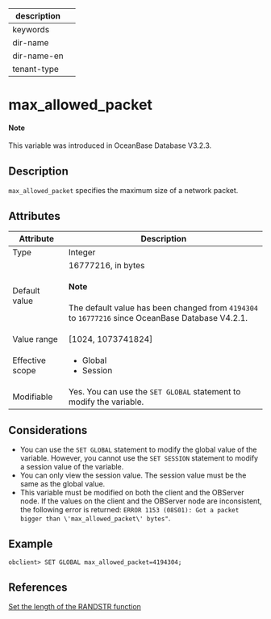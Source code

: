 | description ||
|---|---|
| keywords ||
| dir-name ||
| dir-name-en ||
| tenant-type ||

# max_allowed_packet

<main id="notice" type='explain'>
  <h4>Note</h4>
  <p>This variable was introduced in OceanBase Database V3.2.3. </p>
</main>

## Description

`max_allowed_packet` specifies the maximum size of a network packet.

## Attributes

| **Attribute** | **Description** |
|---------|--------------------------------------------------------------------------------------------------------------------|
| Type | Integer |
| Default value | 16777216, in bytes  <main id="notice" type='explain'><h4>Note</h4><p>The default value has been changed from `4194304` to `16777216` since OceanBase Database V4.2.1. </p></main> |
| Value range | [1024, 1073741824] |
| Effective scope | <ul><li>Global  </li><li>Session </li></ul> |
| Modifiable | Yes. You can use the `SET GLOBAL` statement to modify the variable.  |

## Considerations

* You can use the `SET GLOBAL` statement to modify the global value of the variable. However, you cannot use the `SET SESSION` statement to modify a session value of the variable.
* You can only view the session value. The session value must be the same as the global value.
* This variable must be modified on both the client and the OBServer node. If the values on the client and the OBServer node are inconsistent, the following error is returned: `ERROR 1153 (08S01): Got a packet bigger than \'max_allowed_packet\' bytes"`.

## Example

```shell
obclient> SET GLOBAL max_allowed_packet=4194304;
```

## References

[Set the length of the RANDSTR function](../../../../700.reference/500.sql-reference/100.sql-syntax/200.common-tenant-of-mysql-mode/400.functions-of-mysql-mode/200.single-row-functions-of-mysql-mode/400.mathematical-functions-of-mysql-mode/2900.randstr-of-mysql-mode.md)
